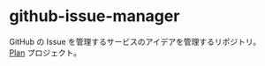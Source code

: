 # github-issue-manager

GitHub の Issue を管理するサービスのアイデアを管理するリポジトリ。  
[Plan](https://github.com/SnowCait/github-issue-manager/projects/1) プロジェクト。
